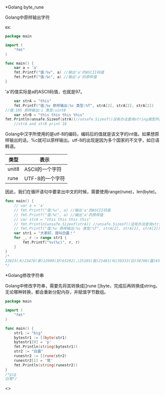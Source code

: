 *Golang byte_rune

Golang中原样输出字符

ex:

```go
package main

import (
    "fmt"
)

func main() {
    var a = 'a'
    fmt.Printf("值:%v", a) //输出'a'的ASCII码值
  	fmt.Printf("值:%c", a) //输出'a'的原样值
}
```

'a'的值实际是a的ASCII码值，也就是97。

```go
	var strA = "this"
	fmt.Printf("值:%v 原样输出:%c 类型:%T", strA[2], strA[2], strA[2])
//值:105 原样输出:i 类型:uint8
	var strB = "this this this this"
fmt.Println(unsafe.Sizeof(strA))//unsafe.Sizeof()没有办法查询string类型所占的字符空间，但是len()可以查询长度
	//strA and strB print 16
```

Golang中汉字所使用的是utf-8的编码，编码后的值就是该文字的int值。如果想原样输出的话，%c就可以原样输出。utf-8的出现是因为多个国家的不文字，如日语韩语。

| 类型  | 表示            |
| ----- | --------------- |
| unit8 | ASCII的一个字符 |
| rune  | UTF-8的一个字符 |

因此，我们在循环语句中要拿出中文的时候，需要使用range(rune)，len(byte)。

```go
func main() {
	// var a = 'a'
	// fmt.Printf("值:%v", a) //输出'a'的ASCII码值
	// fmt.Printf("值:%c", a) //输出'a'的原样值
	// var strA = "this this this this"
	// fmt.Println(unsafe.Sizeof(strA)) //unsafe.Sizeof()没有办法查询string类型所占的字符空间
	// fmt.Printf("值:%v 原样输出:%c 类型:%T", strA[2], strA[2], strA[2])
	var str1 = "大家好，我叫白露！"
	for _, r := range str1 {
		fmt.Printf("%v(%c)", r, r)
	}
}	
/*
22823(大)23478(家)22909(好)65292(，)25105(我)21483(叫)30333(白)38706(露)65281(！)
*/
```

*Golang修改字符串

Golang中修改字符串，需要先将其转换成[]rune []byte，完成后再转换成string。无论哪种转换，都会重新分配内存，并赋值字节数组。

```go
package main

import (
	"fmt"
)

func main() {
	str1 := "big"
	bytestr1 := []byte(str1)
	bytestr1[0] = 'p'
	fmt.Println(string(bytestr1))
	str2 := "白露"
	runestr2 := []rune(str2)
	runestr2[1] = '鹭'
	fmt.Println(string(runestr2))
}
/*pig
白鹭*/
```

<>
